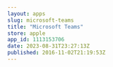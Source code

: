 ```yaml
---
layout: apps
slug: microsoft-teams
title: "Microsoft Teams"
store: apple
app_id: 1113153706
date: 2023-08-31T23:27:13Z
published: 2016-11-02T21:19:53Z
---
```

